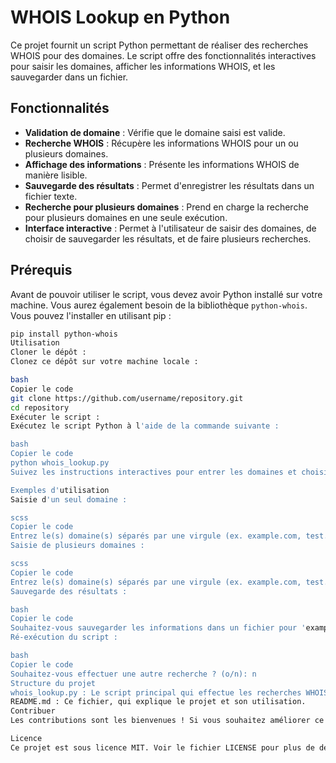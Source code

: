 # WHOIS Lookup en Python

Ce projet fournit un script Python permettant de réaliser des recherches WHOIS pour des domaines. Le script offre des fonctionnalités interactives pour saisir les domaines, afficher les informations WHOIS, et les sauvegarder dans un fichier.

## Fonctionnalités

- **Validation de domaine** : Vérifie que le domaine saisi est valide.
- **Recherche WHOIS** : Récupère les informations WHOIS pour un ou plusieurs domaines.
- **Affichage des informations** : Présente les informations WHOIS de manière lisible.
- **Sauvegarde des résultats** : Permet d'enregistrer les résultats dans un fichier texte.
- **Recherche pour plusieurs domaines** : Prend en charge la recherche pour plusieurs domaines en une seule exécution.
- **Interface interactive** : Permet à l'utilisateur de saisir des domaines, de choisir de sauvegarder les résultats, et de faire plusieurs recherches.

## Prérequis

Avant de pouvoir utiliser le script, vous devez avoir Python installé sur votre machine. Vous aurez également besoin de la bibliothèque `python-whois`. Vous pouvez l'installer en utilisant pip :

```bash
pip install python-whois
Utilisation
Cloner le dépôt :
Clonez ce dépôt sur votre machine locale :

bash
Copier le code
git clone https://github.com/username/repository.git
cd repository
Exécuter le script :
Exécutez le script Python à l'aide de la commande suivante :

bash
Copier le code
python whois_lookup.py
Suivez les instructions interactives pour entrer les domaines et choisir les options souhaitées.

Exemples d'utilisation
Saisie d'un seul domaine :

scss
Copier le code
Entrez le(s) domaine(s) séparés par une virgule (ex. example.com, test.org): example.com
Saisie de plusieurs domaines :

scss
Copier le code
Entrez le(s) domaine(s) séparés par une virgule (ex. example.com, test.org): example.com, test.org
Sauvegarde des résultats :

bash
Copier le code
Souhaitez-vous sauvegarder les informations dans un fichier pour 'example.com' ? (o/n): o
Ré-exécution du script :

bash
Copier le code
Souhaitez-vous effectuer une autre recherche ? (o/n): n
Structure du projet
whois_lookup.py : Le script principal qui effectue les recherches WHOIS et gère les interactions avec l'utilisateur.
README.md : Ce fichier, qui explique le projet et son utilisation.
Contribuer
Les contributions sont les bienvenues ! Si vous souhaitez améliorer ce projet, veuillez soumettre une demande de tirage (pull request) avec vos modifications.

Licence
Ce projet est sous licence MIT. Voir le fichier LICENSE pour plus de détails.
